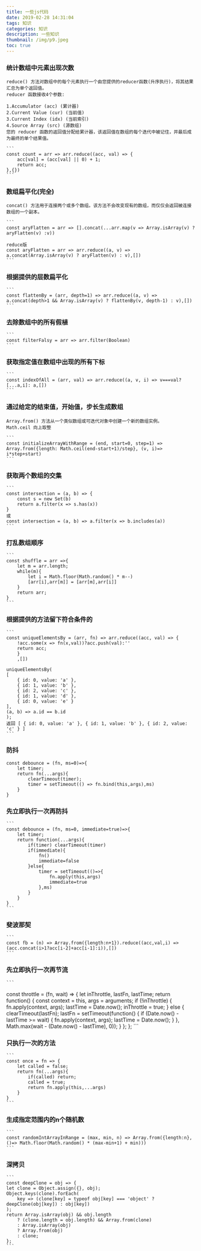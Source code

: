 ```yaml
---
title: 一些js代码
date: 2019-02-28 14:31:04
tags: 知识
categories: 知识
description: 一些知识
thumbnail: /img/p9.jpeg
toc: true
---
```


### 统计数组中元素出现次数
    reduce() 方法对数组中的每个元素执行一个由您提供的reducer函数(升序执行)，将其结果汇总为单个返回值。
    reducer 函数接收4个参数:

    1.Accumulator (acc) (累计器)
    2.Current Value (cur) (当前值)
    3.Current Index (idx) (当前索引)
    4.Source Array (src) (源数组)
    您的 reducer 函数的返回值分配给累计器，该返回值在数组的每个迭代中被记住，并最后成为最终的单个结果值。

    ```
    const count = arr => arr.reduce((acc, val) => {
        acc[val] = (acc[val] || 0) + 1;
        return acc;
    },{})
    ```
### 数组扁平化(完全)
    concat() 方法用于连接两个或多个数组。该方法不会改变现有的数组，而仅仅会返回被连接数组的一个副本。

    ```
    const aryFlatten = arr => [].concat(...arr.map(v => Array.isArray(v) ? aryFlatten(v) :v))
    
    reduce版
    const aryFlatten = arr => arr.reduce((a, v) => a.concat(Array.isArray(v) ? aryFlatten(v) : v),[])
    ```
### 根据提供的层数扁平化
    ```
    const flattenBy = (arr, depth=1) => arr.reduce((a, v) => a.concat(depth>1 && Array.isArray(v) ? flattenBy(v, depth-1) : v),[])
    ```
### 去除数组中的所有假植
    ```
    const filterFalsy = arr => arr.filter(Boolean)
    ```
### 获取指定值在数组中出现的所有下标
    ```
    const indexOfAll = (arr, val) => arr.reduce((a, v, i) => v===val? [...a,i]: a,[])
    ```
### 通过给定的结束值，开始值，步长生成数组
    Array.from() 方法从一个类似数组或可迭代对象中创建一个新的数组实例。
    Math.ceil 向上取整

    ```
    const initializeArrayWithRange = (end, start=0, step=1) => Array.from({length: Math.ceil(end-start+1)/step}, (v, i)=> i*step+start)
    ```

### 获取两个数组的交集
    ```
    const intersection = (a, b) => {
        const s = new Set(b)
        return a.filter(x => s.has(x))
    }
    或
    const intersection = (a, b) => a.filter(x => b.includes(a))
    ```
### 打乱数组顺序
    ```
    const shuffle = arr =>{
        let m = arr.length;
        while(m){
            let i = Math.floor(Math.random() * m--)
            [arr[i],arr[m]] = [arr[m],arr[i]]
        }
        return arr;
    }
    ```
### 根据提供的方法留下符合条件的
    ```
    const uniqueElementsBy = (arr, fn) => arr.reduce((acc, val) => {
        !acc.some(x => fn(x,val))?acc.push(val):''
        return acc;
        }
        ,[])
        
    uniqueElementsBy(
    [
        { id: 0, value: 'a' },
        { id: 1, value: 'b' },
        { id: 2, value: 'c' },
        { id: 1, value: 'd' },
        { id: 0, value: 'e' }
    ],
    (a, b) => a.id == b.id
    );
    返回 [ { id: 0, value: 'a' }, { id: 1, value: 'b' }, { id: 2, value: 'c' } ]
    ```
### 防抖
    const debounce = (fn, ms=0)=>{
        let timer;
        return fn(...args){
            clearTimeout(timer);
            timer = setTimeout(() => fn.bind(this,args),ms)
        }
    }
### 先立即执行一次再防抖
    ```
    const debounce = (fn, ms=0, immediate=true)=>{
        let timer;
        return function(...args){
            if(timer) clearTimeout(timer)
            if(immediate){
                fn()
                immediate=false
            }else{
                timer = setTimeout(()=>{
                    fn.apply(this,args)
                    immediate=true
                },ms)
            }
        }
    }
    ```
### 斐波那契
    ```
    const fb = (n) => Array.from({length:n+1}).reduce((acc,val,i) => (acc.concat(i>1?acc[i-2]+acc[i-1]:i)),[])
    ```
### 先立即执行一次再节流
    ```
   const throttle = (fn, wait) => {
    let inThrottle, lastFn, lastTime;
    return function() {
        const context = this,
        args = arguments;
        if (!inThrottle) {
        fn.apply(context, args);
        lastTime = Date.now();
        inThrottle = true;
        } else {
        clearTimeout(lastFn);
        lastFn = setTimeout(function() {
            if (Date.now() - lastTime >= wait) {
            fn.apply(context, args);
            lastTime = Date.now();
            }
        }, Math.max(wait - (Date.now() - lastTime), 0));
        }
    };
   };
    ```
### 只执行一次的方法
    ```
    const once = fn => {
        let called = false;
        return fn(...args){
            if(called) return;
            called = true;
            return fn.apply(this,...args)
        }
    }
    ```
### 生成指定范围内的n个随机数
    ```
    const randomIntArrayInRange = (max, min, n) => Array.from({length:n},()=> Math.floor(Math.random() * (max-min+1) + min)))
    ```
### 深拷贝
    ```
    const deepClone = obj => {
    let clone = Object.assign({}, obj);
    Object.keys(clone).forEach(
        key => (clone[key] = typeof obj[key] === 'object' ? deepClone(obj[key]) : obj[key])
    );
    return Array.isArray(obj) && obj.length
        ? (clone.length = obj.length) && Array.from(clone)
        : Array.isArray(obj)
        ? Array.from(obj)
        : clone;
    };
    ```